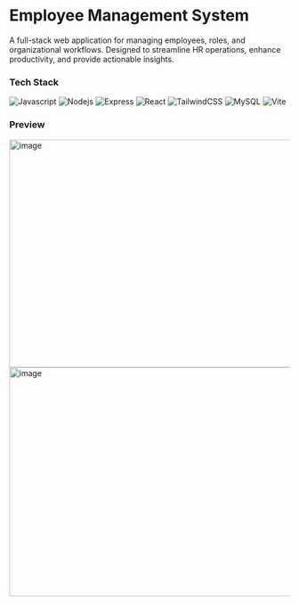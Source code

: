 # Employee Management System

A full-stack web application for managing employees, roles, and organizational workflows. Designed to streamline HR operations, 
enhance productivity, and provide actionable insights.

### Tech Stack
<p>
  <img alt="Javascript" src="https://img.shields.io/badge/-javascript-f7df1c?style=flat-square&logo=javascript&logoColor=black" />
  <img alt="Nodejs" src="https://img.shields.io/badge/-Nodejs-43853d?style=flat-square&logo=Node.js&logoColor=white" />
  <img alt="Express" src="https://img.shields.io/badge/-Express-000000?style=flat-square&logo=express&logoColor=white" />
  <img alt="React" src="https://img.shields.io/badge/-React-45b8d8?style=flat-square&logo=react&logoColor=white" />
  <img alt="TailwindCSS" src="https://img.shields.io/badge/tailwindcss-%2338B2AC.svg?style=flat&logo=tailwind-css&logoColor=white" />
  <img alt="MySQL" src="https://img.shields.io/badge/-MySQL-00758F?style=flat-square&logo=mysql&logoColor=white" />
  <img alt="Vite" src="https://img.shields.io/badge/-Vite-646cff?style=flat-square&logo=vite&logoColor=ffffff" />
</p>

### Preview
<img width="959" height="409" alt="image" src="https://github.com/user-attachments/assets/678a128e-48b2-423e-9619-b8d2ee437a8d" />
<img width="959" height="411" alt="image" src="https://github.com/user-attachments/assets/d0a1b5ec-d5a4-47f8-942b-dd5c50dda411" />


